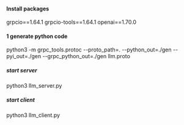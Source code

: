 #### Install packages
grpcio==1.64.1
grpcio-tools==1.64.1
openai==1.70.0

#### 1 generate python code
python3 -m grpc_tools.protoc --proto_path=. --python_out=./gen --pyi_out=./gen --grpc_python_out=./gen llm.proto


##### start server
python3 llm_server.py

##### start client
python3 llm_client.py


